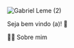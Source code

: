 ![Gabriel Leme (2)](https://github.com/user-attachments/assets/cd356580-aa46-49b1-843f-0b0e04e68409)

Seja bem vindo (a)! 👋

🙋‍♀️ Sobre mim

